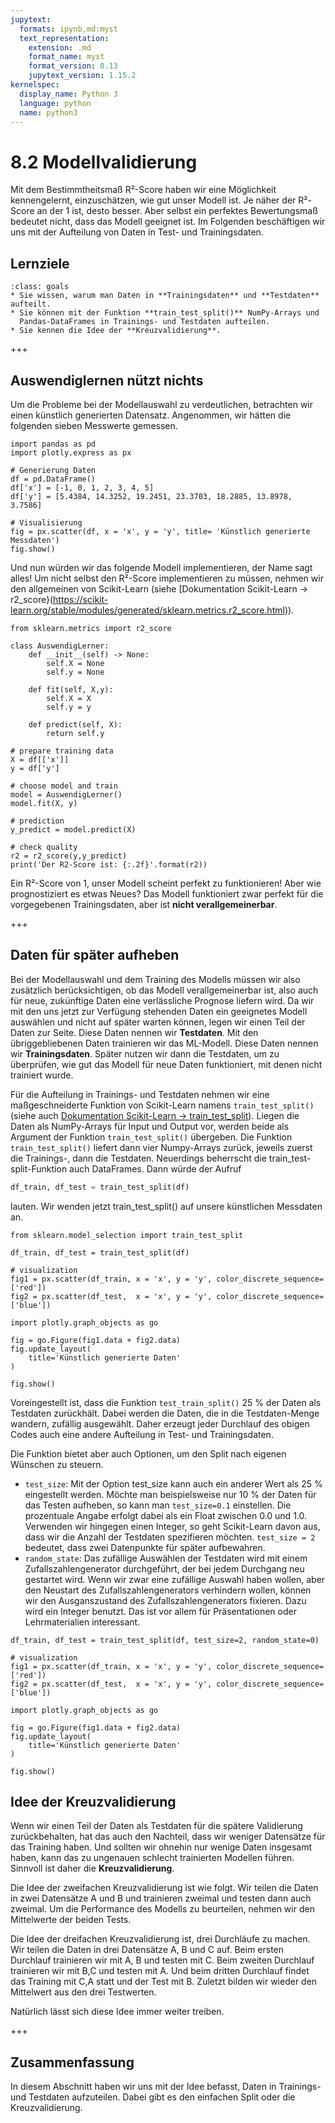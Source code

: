 ```yaml
---
jupytext:
  formats: ipynb,md:myst
  text_representation:
    extension: .md
    format_name: myst
    format_version: 0.13
    jupytext_version: 1.15.2
kernelspec:
  display_name: Python 3
  language: python
  name: python3
---
```


# 8.2 Modellvalidierung

Mit dem Bestimmtheitsmaß R²-Score haben wir eine Möglichkeit kennengelernt,
einzuschätzen, wie gut unser Modell ist. Je näher der R²-Score an der 1 ist,
desto besser. Aber selbst ein perfektes Bewertungsmaß bedeutet nicht, dass das
Modell geeignet ist. Im Folgenden beschäftigen wir uns mit der Aufteilung von
Daten in Test- und Trainingsdaten.

## Lernziele 

```{admonition} Lernziele
:class: goals
* Sie wissen, warum man Daten in **Trainingsdaten** und **Testdaten** aufteilt.
* Sie können mit der Funktion **train_test_split()** NumPy-Arrays und
  Pandas-DataFrames in Trainings- und Testdaten aufteilen.
* Sie kennen die Idee der **Kreuzvalidierung**.
```

+++

## Auswendiglernen nützt nichts

Um die Probleme bei der Modellauswahl zu verdeutlichen, betrachten wir einen
künstlich generierten Datensatz. Angenommen, wir hätten die folgenden sieben
Messwerte gemessen.

```{code-cell} ipython3
import pandas as pd 
import plotly.express as px

# Generierung Daten
df = pd.DataFrame()
df['x'] = [-1, 0, 1, 2, 3, 4, 5]
df['y'] = [5.4384, 14.3252, 19.2451, 23.3703, 18.2885, 13.8978, 3.7586]

# Visualisierung
fig = px.scatter(df, x = 'x', y = 'y', title= 'Künstlich generierte Messdaten')
fig.show()
```

Und nun würden wir das folgende Modell implementieren, der Name sagt alles! Um
nicht selbst den R²-Score implementieren zu müssen, nehmen wir den allgemeinen
von Scikit-Learn (siehe [Dokumentation Scikit-Learn →
r2_score}(https://scikit-learn.org/stable/modules/generated/sklearn.metrics.r2_score.html)).

```{code-cell} ipython3
from sklearn.metrics import r2_score

class AuswendigLerner:
    def __init__(self) -> None:
        self.X = None
        self.y = None

    def fit(self, X,y):
        self.X = X
        self.y = y

    def predict(self, X):
        return self.y

# prepare training data
X = df[['x']]
y = df['y']

# choose model and train
model = AuswendigLerner()
model.fit(X, y)

# prediction
y_predict = model.predict(X)

# check quality
r2 = r2_score(y,y_predict)
print('Der R2-Score ist: {:.2f}'.format(r2))
```

Ein R²-Score von 1, unser Modell scheint perfekt zu funktionieren! Aber wie
prognostiziert es etwas Neues? Das Modell funktioniert zwar perfekt für die
vorgegebenen Trainingsdaten, aber ist **nicht verallgemeinerbar**.

+++

## Daten für später aufheben

Bei der Modellauswahl und dem Training des Modells müssen wir also zusätzlich
berücksichtigen, ob das Modell verallgemeinerbar ist, also auch für neue,
zukünftige Daten eine verlässliche Prognose liefern wird. Da wir mit den uns
jetzt zur Verfügung stehenden Daten ein geeignetes Modell auswählen und nicht
auf später warten können, legen wir einen Teil der Daten zur Seite. Diese Daten
nennen wir **Testdaten**. Mit den übriggebliebenen Daten trainieren wir das
ML-Modell. Diese Daten nennen wir **Trainingsdaten**. Später nutzen wir dann die
Testdaten, um zu überprüfen, wie gut das Modell für neue Daten funktioniert, mit
denen nicht trainiert wurde.

Für die Aufteilung in Trainings- und Testdaten nehmen wir eine maßgeschneiderte
Funktion von Scikit-Learn namens `train_test_split()` (siehe auch [Dokumentation
Scikit-Learn →
train_test_split](https://scikit-learn.org/stable/modules/generated/sklearn.model_selection.train_test_split.html)).
Liegen die Daten als NumPy-Arrays für Input und Output vor, werden beide als
Argument der Funktion `train_test_split()` übergeben. Die Funktion
`train_test_split()` liefert dann vier Numpy-Arrays zurück, jeweils zuerst die
Trainings-, dann die Testdaten. Neuerdings beherrscht die
train_test-split-Funktion auch DataFrames. Dann würde der Aufruf

```python
df_train, df_test = train_test_split(df)
```

lauten. Wir wenden jetzt train_test_split() auf unsere künstlichen Messdaten an.

```{code-cell} ipython3
from sklearn.model_selection import train_test_split

df_train, df_test = train_test_split(df)

# visualization
fig1 = px.scatter(df_train, x = 'x', y = 'y', color_discrete_sequence=['red'])
fig2 = px.scatter(df_test,  x = 'x', y = 'y', color_discrete_sequence=['blue'])

import plotly.graph_objects as go 

fig = go.Figure(fig1.data + fig2.data)
fig.update_layout(
    title='Künstlich generierte Daten'
)

fig.show()
```

Voreingestellt ist, dass die Funktion `test_train_split()` 25 % der Daten als
Testdaten zurückhält. Dabei werden die Daten, die in die Testdaten-Menge
wandern, zufällig ausgewählt. Daher erzeugt jeder Durchlauf des obigen Codes
auch eine andere Aufteilung in Test- und Trainingsdaten.

Die Funktion bietet aber auch Optionen, um den Split nach eigenen Wünschen zu
steuern.

* `test_size`: Mit der Option test_size kann auch ein anderer Wert als 25 %
  eingestellt werden. Möchte man beispielsweise nur 10 % der Daten für das
  Testen aufheben, so kann man `test_size=0.1` einstellen. Die prozentuale
  Angabe erfolgt dabei als ein Float zwischen 0.0 und 1.0. Verwenden wir
  hingegen einen Integer, so geht Scikit-Learn davon aus, dass wir die Anzahl
  der Testdaten spezifieren möchten. `test_size = 2` bedeutet, dass zwei
  Datenpunkte für später aufbewahren.
* `random_state`: Das zufällige Auswählen der Testdaten wird mit einem
  Zufallszahlengenerator durchgeführt, der bei jedem Durchgang neu gestartet
  wird. Wenn wir zwar eine zufällige Auswahl haben wollen, aber den Neustart des
  Zufallszahlengenerators verhindern wollen, können wir den Ausganszustand des
  Zufallszahlengenerators fixieren. Dazu wird ein Integer benutzt. Das ist vor
  allem für Präsentationen oder Lehrmaterialien interessant.

```{code-cell} ipython3
df_train, df_test = train_test_split(df, test_size=2, random_state=0)

# visualization
fig1 = px.scatter(df_train, x = 'x', y = 'y', color_discrete_sequence=['red'])
fig2 = px.scatter(df_test,  x = 'x', y = 'y', color_discrete_sequence=['blue'])

import plotly.graph_objects as go 

fig = go.Figure(fig1.data + fig2.data)
fig.update_layout(
    title='Künstlich generierte Daten'
)

fig.show()
```

## Idee der Kreuzvalidierung

Wenn wir einen Teil der Daten als Testdaten für die spätere Validierung
zurückbehalten, hat das auch den Nachteil, dass wir weniger Datensätze für das
Training haben. Und sollten wir ohnehin nur wenige Daten insgesamt haben, kann
das zu ungenauen schlecht trainierten Modellen führen. Sinnvoll ist
daher die **Kreuzvalidierung**.

Die Idee der zweifachen Kreuzvalidierung ist wie folgt. Wir teilen die Daten in
zwei Datensätze A und B und trainieren zweimal und testen dann auch zweimal. Um
die Performance des Modells zu beurteilen, nehmen wir den Mittelwerte der beiden
Tests.

Die Idee der dreifachen Kreuzvalidierung ist, drei Durchläufe zu machen. Wir
teilen die Daten in drei Datensätze A, B und C auf. Beim ersten Durchlauf
trainieren wir mit A, B und testen mit C. Beim zweiten Durchlauf trainieren wir
mit B,C und testen mit A. Und beim dritten Durchlauf findet das Training mit C,A
statt und der Test mit B. Zuletzt bilden wir wieder den Mittelwert aus den drei
Testwerten.

Natürlich lässt sich diese Idee immer weiter treiben.

+++

## Zusammenfassung

In diesem Abschnitt haben wir uns mit der Idee befasst, Daten in Trainings- und
Testdaten aufzuteilen. Dabei gibt es den einfachen Split oder die
Kreuzvalidierung.
